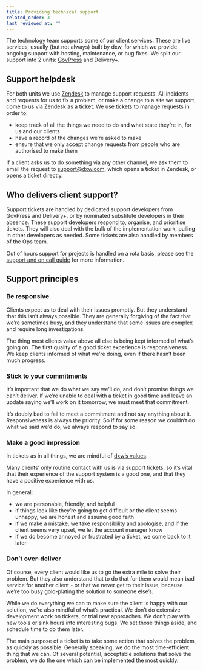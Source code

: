 ```yaml
---
title: Providing technical support
related_order: 3
last_reviewed_at: ""
---
```


The technology team supports some of our client services. These are live services, usually (but not always) built by dxw, for which we provide ongoing support with hosting, maintenance, or bug fixes. We split our support into 2 units: [GovPress](https://playbook.dxw.com/govpress-unit/support/) and Delivery+.

## Support helpdesk

For both units we use [Zendesk](https://dxw.zendesk.com/) to manage support requests. All incidents and requests for us to fix a problem, or make a change to a site we support, come to us via Zendesk as a ticket. We use tickets to manage requests in order to:

* keep track of all the things we need to do and what state they’re in, for us and our clients
* have a record of the changes we’re asked to make
* ensure that we only accept change requests from people who are authorised to make them

If a client asks us to do something via any other channel, we ask them to email the request to <support@dxw.com>, which opens a ticket in Zendesk, or opens a ticket directly.

## Who delivers client support?

Support tickets are handled by dedicated support developers from GovPress and Delivery+, or by nominated substitute developers in their absence. These support developers respond to, organise, and prioritise tickets. They will also deal with the bulk of the implementation work, pulling in other developers as needed. Some tickets are also handled by members of the Ops team.

Out of hours support for projects is handled on a rota basis, please see the [support and on call guide](https://playbook.dxw.com/tech/support-and-on-call/) for more information.

## Support principles

### Be responsive

Clients expect us to deal with their issues promptly. But they understand that this isn’t always possible. They are generally forgiving of the fact that we’re sometimes busy, and they understand that some issues are complex and require long investigations.

The thing most clients value above all else is being kept informed of what’s going on. The first quality of a good ticket experience is responsiveness. We keep clients informed of what we’re doing, even if there hasn’t been much progress.

### Stick to your commitments

It’s important that we do what we say we’ll do, and don’t promise things we can’t deliver. If we’re unable to deal with a ticket in good time and leave an update saying we’ll work on it tomorrow, we must meet that commitment.

It’s doubly bad to fail to meet a commitment and not say anything about it. Responsiveness is always the priority. So if for some reason we couldn’t do what we said we’d do, we always respond to say so.

### Make a good impression

In tickets as in all things, we are mindful of [dxw’s values](https://playbook.dxw.com/about-us/our-mission-values-and-principles/#our-values).

Many clients’ only routine contact with us is via support tickets, so it’s vital that their experience of the support system is a good one, and that they have a positive experience with us.

In general:

* we are personable, friendly, and helpful
* if things look like they’re going to get difficult or the client seems unhappy, we are honest and assume good faith
* if we make a mistake, we take responsibility and apologise, and if the client seems very upset, we let the account manager know
* if we do become annoyed or frustrated by a ticket, we come back to it later

### Don’t over-deliver

Of course, every client would like us to go the extra mile to solve their problem. But they also understand that to do that for them would mean bad service for another client - or that we never get to their issue, because we’re too busy gold-plating the solution to someone else’s.

While we do everything we can to make sure the client is happy with our solution, we’re also mindful of what’s practical. We don’t do extensive development work on tickets, or trial new approaches. We don’t play with new tools or sink hours into interesting bugs. We set those things aside, and schedule time to do them later.

The main purpose of a ticket is to take some action that solves the problem, as quickly as possible. Generally speaking, we do the most time-efficient thing that we can. Of several potential, acceptable solutions that solve the problem, we do the one which can be implemented the most quickly.
